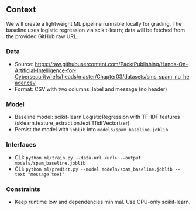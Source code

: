 ## Context
We will create a lightweight ML pipeline runnable locally for grading. The baseline uses logistic regression via scikit-learn; data will be fetched from the provided GitHub raw URL.

### Data
- Source: https://raw.githubusercontent.com/PacktPublishing/Hands-On-Artificial-Intelligence-for-Cybersecurity/refs/heads/master/Chapter03/datasets/sms_spam_no_header.csv
- Format: CSV with two columns: label and message (no header)

### Model
- Baseline model: scikit-learn LogisticRegression with TF-IDF features (sklearn.feature_extraction.text.TfidfVectorizer).
- Persist the model with `joblib` into `models/spam_baseline.joblib`.

### Interfaces
- CLI: `python ml/train.py --data-url <url> --output models/spam_baseline.joblib`
- CLI: `python ml/predict.py --model models/spam_baseline.joblib --text "message text"`

### Constraints
- Keep runtime low and dependencies minimal. Use CPU-only scikit-learn.
